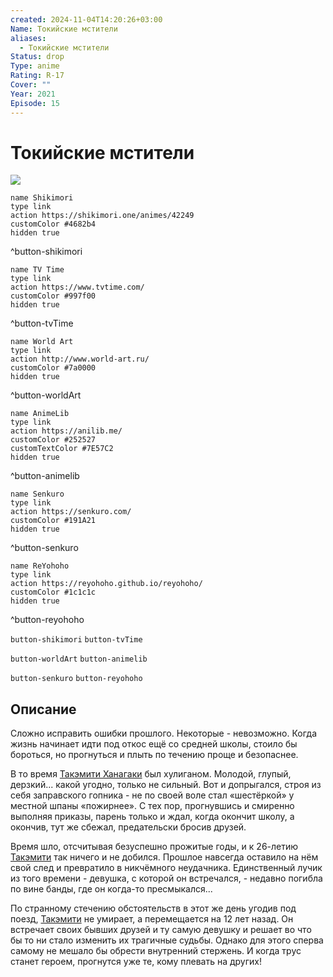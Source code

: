 ```yaml
---
created: 2024-11-04T14:20:26+03:00
Name: Токийские мстители
aliases:
  - Токийские мстители
Status: drop
Type: anime
Rating: R-17
Cover: ""
Year: 2021
Episode: 15
---
```


# Токийские мстители

![](https://nyaa.shikimori.one/uploads/poster/animes/42249/6754c20060bd5d0581974d0bd769db81.jpeg)

```button
name Shikimori
type link
action https://shikimori.one/animes/42249
customColor #4682b4
hidden true
```
^button-shikimori

```button
name TV Time
type link
action https://www.tvtime.com/
customColor #997f00
hidden true
```
^button-tvTime

```button
name World Art
type link
action http://www.world-art.ru/
customColor #7a0000
hidden true
```
^button-worldArt

```button
name AnimeLib
type link
action https://anilib.me/
customColor #252527
customTextColor #7E57C2
hidden true
```
^button-animelib

```button
name Senkuro
type link
action https://senkuro.com/
customColor #191A21
hidden true
```
^button-senkuro

```button
name ReYohoho
type link
action https://reyohoho.github.io/reyohoho/
customColor #1c1c1c
hidden true
```
^button-reyohoho

`button-shikimori` `button-tvTime`

`button-worldArt` `button-animelib`

`button-senkuro` `button-reyohoho`

## Описание

Сложно исправить ошибки прошлого. Некоторые - невозможно. Когда жизнь начинает идти под откос ещё со средней школы, стоило бы бороться, но прогнуться и плыть по течению проще и безопаснее. 

В то время [Такэмити Ханагаки](https://shikimori.one/characters/171969-takemichi-hanagaki) был хулиганом. Молодой, глупый, дерзкий... какой угодно, только не сильный. Вот и допрыгался, строя из себя заправского гопника - не по своей воле стал «шестёркой» у местной шпаны «пожирнее». С тех пор, прогнувшись и смиренно выполняя приказы, парень только и ждал, когда окончит школу, а окончив, тут же сбежал, предательски бросив друзей.

Время шло, отсчитывая безуспешно прожитые годы, и к 26-летию [Такэмити](https://shikimori.one/characters/171969-takemichi-hanagaki) так ничего и не добился. Прошлое навсегда оставило на нём свой след и превратило в никчёмного неудачника. Единственный лучик из того времени - девушка, с которой он встречался, - недавно погибла по вине банды, где он когда-то пресмыкался...

По странному стечению обстоятельств в этот же день угодив под поезд, [Такэмити](https://shikimori.one/characters/171969-takemichi-hanagaki) не умирает, а перемещается на 12 лет назад. Он встречает своих бывших друзей и ту самую девушку и решает во что бы то ни стало изменить их трагичные судьбы. Однако для этого сперва самому не мешало бы обрести внутренний стержень. И когда трус станет героем, прогнутся уже те, кому плевать на других!
